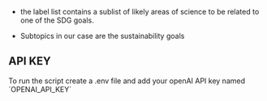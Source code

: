 - the label list contains a sublist of likely areas of science to be related to one of the SDG goals.

- Subtopics in our case are the sustainability goals

## API KEY
To run the script create a .env file and add your openAI API key named ´OPENAI_API_KEY´